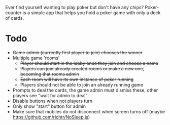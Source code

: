 Ever find yourself wanting to play poker but don't have any chips? Poker-counter is a simple app that helps you hold a poker game with only a deck of cards.

# Todo
- ~~Game admin (currently first player to join) chooses the winner~~
- Multiple game 'rooms'
  - ~~Player should start in the lobby once they join and choose a name~~
  - ~~Players can join already created rooms or make a new one, becoming that rooms admin~~
  - ~~Each room will have its own instance of poker running~~
  - Players should not be able to join an already running game
- Prompts to deal the cards, the game admin must dismiss these, other players see "wait for admin to deal"
- Disable buttons when not players turn
- Only show "start" button for admin
- Make sure that mobiles do not disconnect when screen turns off (maybe https://github.com/richtr/NoSleep.js)